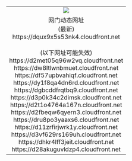 ﻿<table>
  <tr></tr>
  <tr><td colspan=2 align=center><img src="https://dqux9x5s53nk4.cloudfront.net/Up/oGate.jpg" /></td></tr>
  <tr><td colspan=2 align=center>网门动态网址<br/>(最新)
<br>https://dqux9x5s53nk4.cloudfront.net
<br/><br/>(以下网址可能失效)
<br>https://d2met05q96w2vq.cloudfront.net
<br>https://dw8ltlwnbmuet.cloudfront.net
<br>https://df57upbvahiqf.cloudfront.net
<br>https://dy1f8qa4dn6rd.cloudfront.net
<br>https://dgbcddfrqtbq9.cloudfront.net
<br>https://d3p0k34c2dimsk.cloudfront.net
<br>https://d2t1o4764a167n.cloudfront.net
<br>https://d2fbeqw6qyern3.cloudfront.net
<br>https://dru8po3yaaxs6.cloudfront.net
<br>https://d11zrfirjwrk1y.cloudfront.net
<br>https://d3vf629rs169uh.cloudfront.net
<br>https://dhkr4lff3jeit.cloudfront.net
<br>https://d28akuguvldzp4.cloudfront.net
    </td>
  </tr>
</table>
